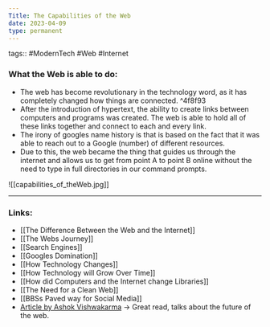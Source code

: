 ```yaml
---
Title: The Capabilities of the Web
date: 2023-04-09
type: permanent
---
```

tags::  #ModernTech #Web #Internet 

### What the Web is able to do:
- The web has become revolutionary in the technology word, as it has completely changed how things are connected. ^4f8f93
- After the introduction of hypertext, the ability to create links between computers and programs was created. The web is able to hold all of these links together and connect to each and every link.
- The irony of googles name history is that is based on the fact that it was able to reach out to a Google (number) of different resources.
- Due to this, the web became the thing that guides us through the internet and allows us to get from point A to point B online without the need to type in full directories in our command prompts.

![[capabilities_of_theWeb.jpg]]

---
### Links:
- [[The Difference Between the Web and the Internet]]
- [[The Webs Journey]]
- [[Search Engines]]
- [[Googles Domination]]
- [[How Technology Changes]]
- [[How Technology will Grow Over Time]]
- [[How did Computers and the Internet change Libraries]]
- [[The Need for a Clean Web]]
- [[BBSs Paved way for Social Media]]
- [Article by Ashok Vishwakarma](https://avishwakarma.medium.com/web-capabilities-whats-new-coming-in-the-web-99b880099935) → Great read, talks about the future of the web.